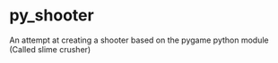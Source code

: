 # py_shooter
An attempt at creating a shooter based on the pygame python module (Called slime crusher)
